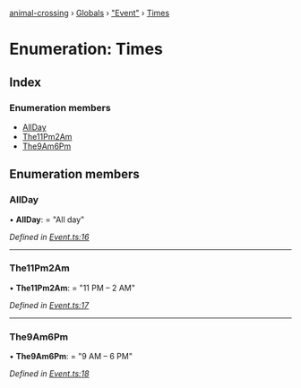 [animal-crossing](../README.md) › [Globals](../globals.md) › ["Event"](../modules/_event_.md) › [Times](_event_.times.md)

# Enumeration: Times

## Index

### Enumeration members

* [AllDay](_event_.times.md#allday)
* [The11Pm2Am](_event_.times.md#the11pm2am)
* [The9Am6Pm](_event_.times.md#the9am6pm)

## Enumeration members

###  AllDay

• **AllDay**: = "All day"

*Defined in [Event.ts:16](https://github.com/Norviah/animal-crossing/blob/4071e19/module/types/Event.ts#L16)*

___

###  The11Pm2Am

• **The11Pm2Am**: = "11 PM – 2 AM"

*Defined in [Event.ts:17](https://github.com/Norviah/animal-crossing/blob/4071e19/module/types/Event.ts#L17)*

___

###  The9Am6Pm

• **The9Am6Pm**: = "9 AM – 6 PM"

*Defined in [Event.ts:18](https://github.com/Norviah/animal-crossing/blob/4071e19/module/types/Event.ts#L18)*
